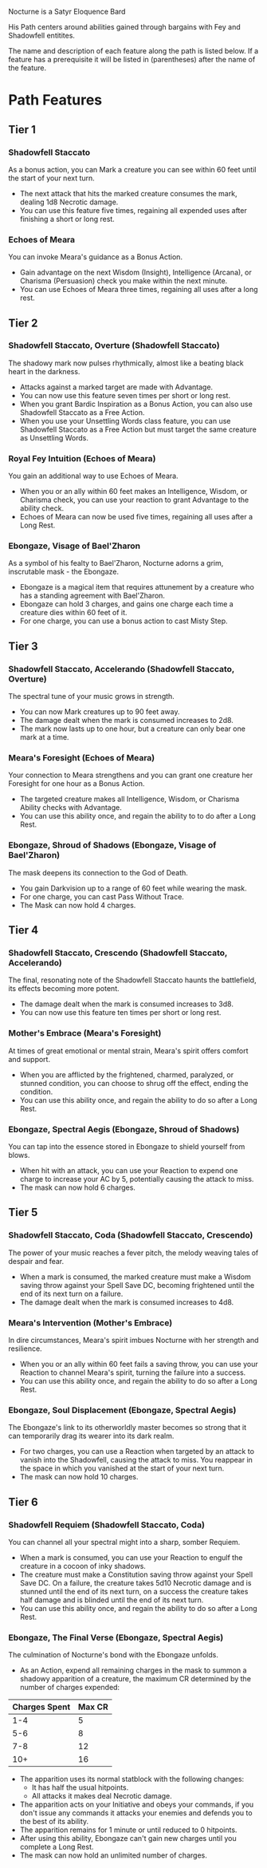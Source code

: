 ﻿Nocturne is a Satyr Eloquence Bard

His Path centers around abilities gained through bargains with Fey and Shadowfell entitites.

The name and description of each feature along the path is listed below. If a feature has a prerequisite it will be listed in (parentheses) after the name of the feature.

# Path Features
## Tier 1
### Shadowfell Staccato
As a bonus action, you can Mark a creature you can see within 60 feet until the start of your next turn.
* The next attack that hits the marked creature consumes the mark, dealing 1d8 Necrotic damage.
* You can use this feature five times, regaining all expended uses after finishing a short or long rest.
### Echoes of Meara
You can invoke Meara's guidance as a Bonus Action.
* Gain advantage on the next Wisdom (Insight), Intelligence (Arcana), or Charisma (Persuasion) check you make within the next minute.
* You can use Echoes of Meara three times, regaining all uses after a long rest.

## Tier 2
### Shadowfell Staccato, Overture (Shadowfell Staccato)
The shadowy mark now pulses rhythmically, almost like a beating black heart in the darkness.
* Attacks against a marked target are made with Advantage.
* You can now use this feature seven times per short or long rest.
* When you grant Bardic Inspiration as a Bonus Action, you can also use Shadowfell Staccato as a Free Action.
* When you use your Unsettling Words class feature, you can use Shadowfell Staccato as a Free Action but must target the same creature as Unsettling Words.
### Royal Fey Intuition (Echoes of Meara)
You gain an additional way to use Echoes of Meara.
* When you or an ally within 60 feet makes an Intelligence, Wisdom, or Charisma check, you can use your reaction to grant Advantage to the ability check.
* Echoes of Meara can now be used five times, regaining all uses after a Long Rest.
### Ebongaze, Visage of Bael'Zharon
As a symbol of his fealty to Bael'Zharon, Nocturne adorns a grim, inscrutable mask - the Ebongaze. 
* Ebongaze is a magical item that requires attunement by a creature who has a standing agreement with Bael'Zharon.
* Ebongaze can hold 3 charges, and gains one charge each time a creature dies within 60 feet of it.
* For one charge, you can use a bonus action to cast Misty Step.

## Tier 3
### Shadowfell Staccato, Accelerando (Shadowfell Staccato, Overture)
The spectral tune of your music grows in strength.
* You can now Mark creatures up to 90 feet away.
* The damage dealt when the mark is consumed increases to 2d8.
* The mark now lasts up to one hour, but a creature can only bear one mark at a time.
### Meara's Foresight (Echoes of Meara)
Your connection to Meara strengthens and you can grant one creature her Foresight for one hour as a Bonus Action.
* The targeted creature makes all Intelligence, Wisdom, or Charisma Ability checks with Advantage.
* You can use this ability once, and regain the ability to to do after a Long Rest.
### Ebongaze, Shroud of Shadows (Ebongaze, Visage of Bael'Zharon)
The mask deepens its connection to the God of Death.
* You gain Darkvision up to a range of 60 feet while wearing the mask.
* For one charge, you can cast Pass Without Trace.
* The Mask can now hold 4 charges.

## Tier 4
### Shadowfell Staccato, Crescendo (Shadowfell Staccato, Accelerando)
The final, resonating note of the Shadowfell Staccato haunts the battlefield, its effects becoming more potent.
* The damage dealt when the mark is consumed increases to 3d8.
* You can now use this feature ten times per short or long rest.
### Mother's Embrace (Meara's Foresight)
At times of great emotional or mental strain, Meara's spirit offers comfort and support.
* When you are afflicted by the frightened, charmed, paralyzed, or stunned condition, you can choose to shrug off the effect, ending the condition.
* You can use this ability once, and regain the ability to do so after a Long Rest.
### Ebongaze, Spectral Aegis (Ebongaze, Shroud of Shadows)
You can tap into the essence stored in Ebongaze to shield yourself from blows.
* When hit with an attack, you can use your Reaction to expend one charge to increase your AC by 5, potentially causing the attack to miss.
* The mask can now hold 6 charges.

## Tier 5
### Shadowfell Staccato, Coda (Shadowfell Staccato, Crescendo)
The power of your music reaches a fever pitch, the melody weaving tales of despair and fear.
* When a mark is consumed, the marked creature must make a Wisdom saving throw against your Spell Save DC, becoming frightened until the end of its next turn on a failure.
* The damage dealt when the mark is consumed increases to 4d8.
### Meara's Intervention (Mother's Embrace)
In dire circumstances, Meara's spirit imbues Nocturne with her strength and resilience.
* When you or an ally within 60 feet fails a saving throw, you can use your Reaction to channel Meara's spirit, turning the failure into a success.
* You can use this ability once, and regain the ability to do so after a Long Rest.
### Ebongaze, Soul Displacement (Ebongaze, Spectral Aegis)
The Ebongaze's link to its otherworldly master becomes so strong that it can temporarily drag its wearer into its dark realm.
* For two charges, you can use a Reaction when targeted by an attack to vanish into the Shadowfell, causing the attack to miss. You reappear in the space in which you vanished at the start of your next turn.
* The mask can now hold 10 charges.

## Tier 6
### Shadowfell Requiem (Shadowfell Staccato, Coda)
You can channel all your spectral might into a sharp, somber Requiem.
* When a mark is consumed, you can use your Reaction to engulf the creature in a cocoon of inky shadows.
* The creature must make a Constitution saving throw against your Spell Save DC. On a failure, the creature takes 5d10 Necrotic damage and is stunned until the end of its next turn, on a success the creature takes half damage and is blinded until the end of its next turn.
* You can use this ability once, and regain the ability to do so after a Long Rest.
### Ebongaze, The Final Verse (Ebongaze, Spectral Aegis)
The culmination of Nocturne's bond with the Ebongaze unfolds.
* As an Action, expend all remaining charges in the mask to summon a shadowy apparition of a creature, the maximum CR determined by the number of charges expended:

| Charges Spent | Max CR |
| --- | --- |
| 1-4 | 5 |
| 5-6 | 8 |
| 7-8 | 12 |
| 10+ | 16 |

* The apparition uses its normal statblock with the following changes:
	* It has half the usual hitpoints.
	* All attacks it makes deal Necrotic damage.
* The apparition acts on your Initiative and obeys your commands, if you don't issue any commands it attacks your enemies and defends you to the best of its ability.
* The apparition remains for 1 minute or until reduced to 0 hitpoints.
* After using this ability, Ebongaze can't gain new charges until you complete a Long Rest.
* The mask can now hold an unlimited number of charges.
